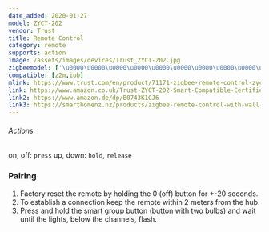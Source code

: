 ```yaml
---
date_added: 2020-01-27
model: ZYCT-202
vendor: Trust
title: Remote Control
category: remote
supports: action
image: /assets/images/devices/Trust_ZYCT-202.jpg
zigbeemodel: ['\u0000\u0000\u0000\u0000\u0000\u0000\u0000\u0000\u0000\u0000\u0000\u0000 + \u0000\u0000\u0000\u0000\u0000']
compatible: [z2m,iob]
mlink: https://www.trust.com/en/product/71171-zigbee-remote-control-zyct-202
link: https://www.amazon.co.uk/Trust-ZYCT-202-Smart-Compatible-Certified/dp/B0743K1CJ6
link2: https://www.amazon.de/dp/B0743K1CJ6
link3: https://smarthomenz.nz/products/zigbee-remote-control-with-wall-mount
---
```

###### Actions
on, off: `press`
up, down: `hold`, `release`

### Pairing
1. Factory reset the remote by holding the 0 (off) button for +-20 seconds.
2. To establish a connection keep the remote within 2 meters from the hub.
3. Press and hold the smart group button (button with two bulbs) and wait until the lights, below the channels, flash. 
